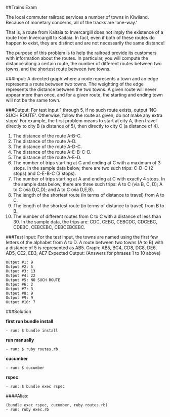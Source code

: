 ##Trains Exam

The local commuter railroad services a number of towns in Kiwiland. Because of
monetary concerns, all of the tracks are 'one-way.'

That is, a route from Kaitaia to Invercargill does not imply the existence of a route from Invercargill to Kaitaia. In
fact, even if both of these routes do happen to exist, they are distinct and are not
necessarily the same distance!

The purpose of this problem is to help the railroad provide its customers with
information about the routes. In particular, you will compute the distance along a
certain route, the number of different routes between two towns, and the shortest
route between two towns.

###Input:
A directed graph where a node represents a town and an edge represents a route
between two towns. The weighting of the edge represents the distance between the
two towns. A given route will never appear more than once, and for a given route,
the starting and ending town will not be the same town.

###Output:
For test input 1 through 5, if no such route exists, output 'NO SUCH ROUTE'.
Otherwise, follow the route as given; do not make any extra stops! For example, the
first problem means to start at city A, then travel directly to city B (a distance of 5),
then directly to city C (a distance of 4).

1. The distance of the route A-B-C.
2. The distance of the route A-D.
3. The distance of the route A-D-C.
4. The distance of the route A-E-B-C-D.
5. The distance of the route A-E-D.
6. The number of trips starting at C and ending at C with a maximum of 3
stops. In the sample data below, there are two such trips: C-D-C (2 stops)
and C-E-B-C (3 stops).
7. The number of trips starting at A and ending at C with exactly 4 stops. In the
sample data below, there are three such trips: A to C (via B, C, D); A to C (via
D,C,D); and A to C (via D,E,B).
8. The length of the shortest route (in terms of distance to travel) from A to C.
9. The length of the shortest route (in terms of distance to travel) from B to B.
10. The number of different routes from C to C with a distance of less than 30. In
the sample data, the trips are: CDC, CEBC, CEBCDC, CDCEBC, CDEBC,
CEBCEBC, CEBCEBCEBC.

###Test Input:
For the test input, the towns are named using the first few letters of the alphabet
from A to D.
A route between two towns (A to B) with a distance of 5 is represented as AB5.
Graph: AB5, BC4, CD8, DC8, DE6, AD5, CE2, EB3, AE7
Expected Output: (Answers for phrases 1 to 10 above)
```
Output #1: 9
Output #2: 5
Output #3: 13
Output #4: 22
Output #5: NO SUCH ROUTE
Output #6: 2
Output #7: 3
Output #8: 9
Output #9: 9
Output #10: 7
```

###Solution

**first run bundle install**
```
- run: $ bundle install
```

**run manually**
```
- run: $ ruby routes.rb
```

**cucumber**
```
- run: $ cucumber
```

**rspec**
```
- run: $ bundle exec rspec
```

####Alias:
```
(bundle exec rspec, cucumber, ruby routes.rb)
- run: ruby exec.rb
```
